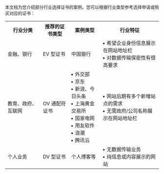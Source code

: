 
本文档为您介绍部分行业选择证书的案例，您可以根据行业类型参考选择申请或购买对应的证书：

<table>
<tr>
<th>行业分类</th>
<th>推荐的证书类型</th>
<th>案例类型</th>
<th>行业特征</th>
</tr>
<tr>
<td>金融、银行</td>
<td>EV 型证书</td>
<td>中国银行</td>
<td><li> <span style='margin-left:-10px;' >希望企业身份信息展示在网站地址栏</span></li><li><span style='margin-left:-10px;' >对数据传输保密性有很高要求</span></li></td>
</tr>
<tr>
<td>教育、政府、互联网</td>
<td>OV 通配符证书</td>
<td><li> <span style='margin-left:-10px;' >外交部</span></li><li> <span style='margin-left:-10px;' >京东</span></li><li> <span style='margin-left:-10px;' >新浪、今日头条</span></li><li> <span style='margin-left:-10px;' >上海黄金交易所</span></li><li> <span style='margin-left:-10px;' >国家电网</span></li><li> <span style='margin-left:-10px;' >用友软件</span></li><li> <span style='margin-left:-10px;' >浪潮</span></li><li> <span style='margin-left:-10px;' >腾讯云</span></li></td>
<td><li><span style='margin-left:-10px;' >网站后期有多个新增站点的需求</span></li><li><span style='margin-left:-10px;' >无需政府/公司名称展示在网站地址栏</span></li></td>
</tr>
<tr>
<td>个人业务</td>
<td>DV 型证书</td>
<td>个人博客等</td>
<td><li><span style='margin-left:-10px;' >无数据传输业务</span></li><li><span style='margin-left:-10px;' >纯信息或内容展示的网站</span></li></td>
</tr>
</table>
